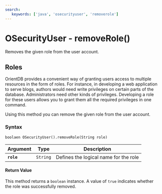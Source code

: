 ```yaml
---
search:
   keywords: ['java', 'osecurityuser', 'removerole']
---
```


# OSecurityUser - removeRole()

Removes the given role from the user account.

## Roles

OrientDB provides a convenient way of granting users access to multiple resources in the form of roles.  For instance, in developing a web application to serve blogs, authors would need write privileges on certain parts of the database.  Administrators need other kinds of privileges.  Developing a role for these users allows you to grant them all the required privileges in one command.

Using this method you can remove the given role from the user account.

### Syntax

```
boolaen OSecurityUser().removeRole(String role)
```

| Argument | Type | Description |
|---|---|---|
| **`role`** | `String` | Defines the logical name for the role |

#### Return Value

This method returns a `boolean` instance.  A value of `true` indicates whether the role was successfully removed.

